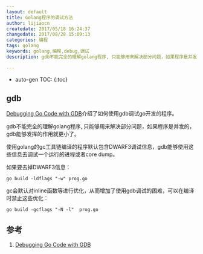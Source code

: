 ```yaml
---
layout: default
title: Golang程序的调试方法
author: lijiaocn
createdate: 2017/05/18 16:24:37
changedate: 2017/08/28 15:09:13
categories: 编程
tags: golang
keywords: golang,编程,debug,调试
description: gdb不能完全的理解golang程序, 只能够用来解决部分问题，如果程序是并发的

---
```


* auto-gen TOC:
{:toc}

## gdb 

[Debugging Go Code with GDB][1]介绍了如何使用gdb调试go开发的程序。

gdb不能完全的理解golang程序, 只能够用来解决部分问题，如果程序是并发的，gdb能够发挥的作用就更小了。

使用golang的gc工具链编译的程序默认包含DWARF3调试信息，gdb能够使用这些信息去调试一个运行的进程或者core dump。

如果要去掉DWARF3信息：

	go build -ldflags "-w" prog.go

gc会默认对inline函数等进行优化，从而增加了使用gdb调试的困难，可以在编译时禁止这些优化：

	go build -gcflags "-N -l"  prog.go

## 参考

1. [Debugging Go Code with GDB][1]

[1]: https://golang.org/doc/gdb  "Debugging Go Code with GDB" 
